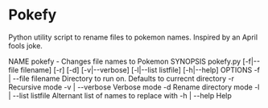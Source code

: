 # Pokefy
Python utility script to rename files to pokemon names. Inspired by an April fools joke.

NAME
        pokefy - Changes file names to Pokemon
SYNOPSIS
        pokefy.py [-f|--file filename] [-r] [-d] [-v|--verbose] [-l|--list listfile] [-h|--help]
OPTIONS
        -f | --file filename
                Directory to run on. Defaults to currecnt directory
        -r
                Recursive mode
        -v | --verbose
                Verbose mode
        -d
                Rename directory mode
        -l | --list listfile
                Alternant list of names to replace with
        -h | --help
                Help
